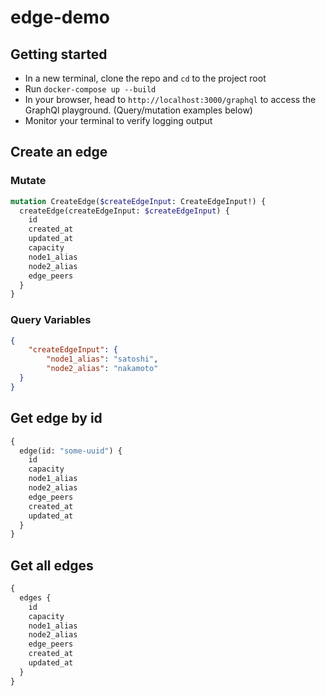 # edge-demo
## Getting started
- In a new terminal, clone the repo and `cd` to the project root
- Run `docker-compose up --build`
- In your browser, head to `http://localhost:3000/graphql` to access the GraphQl playground. (Query/mutation examples below)
- Monitor your terminal to verify logging output


## Create an edge
### Mutate
```GraphQL
mutation CreateEdge($createEdgeInput: CreateEdgeInput!) {
  createEdge(createEdgeInput: $createEdgeInput) {
    id
    created_at
    updated_at
    capacity
    node1_alias
    node2_alias
    edge_peers
  }
}
```
### Query Variables
```JSON
{
    "createEdgeInput": {
        "node1_alias": "satoshi",
        "node2_alias": "nakamoto"
  }
}
```

## Get edge by id
```GraphQL
{
  edge(id: "some-uuid") {
    id
    capacity
    node1_alias
    node2_alias
    edge_peers
    created_at
    updated_at
  }
}
```

## Get all edges
```GraphQL
{
  edges {
    id
    capacity
    node1_alias
    node2_alias
    edge_peers
    created_at
    updated_at
  }
}
```